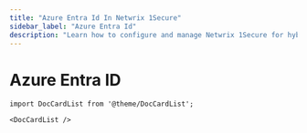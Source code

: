 ```yaml
---
title: "Azure Entra Id In Netwrix 1Secure"
sidebar_label: "Azure Entra Id"
description: "Learn how to configure and manage Netwrix 1Secure for hybrid security. This guide covers setup, monitoring, and analytics to help secure cloud and on prem data"
---
```


# Azure Entra ID

```mdx-code-block
import DocCardList from '@theme/DocCardList';

<DocCardList />
```
